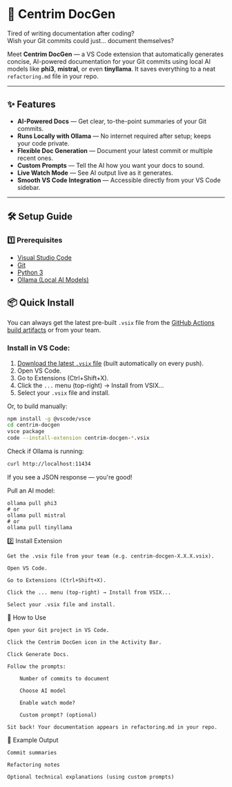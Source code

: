 
# 🚀 Centrim DocGen

Tired of writing documentation after coding?  
Wish your Git commits could just... document themselves?  

Meet **Centrim DocGen** — a VS Code extension that automatically generates concise, AI-powered documentation for your Git commits using local AI models like **phi3**, **mistral**, or even **tinyllama**. It saves everything to a neat `refactoring.md` file in your repo.

---

## ✨ Features

- **AI-Powered Docs** — Get clear, to-the-point summaries of your Git commits.
- **Runs Locally with Ollama** — No internet required after setup; keeps your code private.
- **Flexible Doc Generation** — Document your latest commit or multiple recent ones.
- **Custom Prompts** — Tell the AI how you want your docs to sound.
- **Live Watch Mode** — See AI output live as it generates.
- **Smooth VS Code Integration** — Accessible directly from your VS Code sidebar.

---

## 🛠️ Setup Guide

### 1️⃣ Prerequisites

- [Visual Studio Code](https://code.visualstudio.com/)
- [Git](https://git-scm.com/)
- [Python 3](https://www.python.org/)
- [Ollama (Local AI Models)](https://ollama.com/)


## 📦 Quick Install

You can always get the latest pre-built `.vsix` file from the [GitHub Actions build artifacts](./centrim-docgen/centrim-docgen-0.0.1.vsix) or from your team.

### Install in VS Code:

1. [Download the latest `.vsix` file](./centrim-docgen/centrim-docgen-0.0.1.vsix) (built automatically on every push).
2. Open VS Code.
3. Go to Extensions (Ctrl+Shift+X).
4. Click the `...` menu (top-right) → Install from VSIX...
5. Select your `.vsix` file and install.

Or, to build manually:

```bash
npm install -g @vscode/vsce
cd centrim-docgen
vsce package
code --install-extension centrim-docgen-*.vsix
```

Check if Ollama is running:
```bash
curl http://localhost:11434
```
If you see a JSON response — you're good!

Pull an AI model:
```
ollama pull phi3
# or
ollama pull mistral
# or
ollama pull tinyllama
```
2️⃣ Install Extension

    Get the .vsix file from your team (e.g. centrim-docgen-X.X.X.vsix).

    Open VS Code.

    Go to Extensions (Ctrl+Shift+X).

    Click the ... menu (top-right) → Install from VSIX...

    Select your .vsix file and install.

🚀 How to Use

    Open your Git project in VS Code.

    Click the Centrim DocGen icon in the Activity Bar.

    Click Generate Docs.

    Follow the prompts:

        Number of commits to document

        Choose AI model

        Enable watch mode?

        Custom prompt? (optional)

    Sit back! Your documentation appears in refactoring.md in your repo.

📄 Example Output

    Commit summaries

    Refactoring notes

    Optional technical explanations (using custom prompts)

